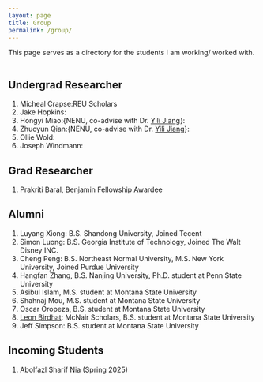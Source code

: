 ```yaml
---
layout: page
title: Group
permalink: /group/
---
```


This page serves as a directory for the students I am working/ worked with.

<hr style="clear:both;visibility: hidden;" />


## Undergrad Researcher

1. Micheal Crapse:REU Scholars
2. Jake Hopkins:
3. Hongyi Miao:{NENU, co-advise with Dr. [Yili Jiang](https://canlabgo.github.io/YiliJIANG/)}:  
4. Zhuoyun Qian:{NENU, co-advise with Dr. [Yili Jiang](https://canlabgo.github.io/YiliJIANG/)}:
5. Ollie Wold:
6. Joseph Windmann:
 

## Grad Researcher
1. Prakriti Baral, Benjamin Fellowship Awardee

## Alumni

1. Luyang Xiong: B.S. Shandong University, Joined Tecent
2. Simon Luong: B.S. Georgia Institute of Technology, Joined The Walt Disney INC.
3. Cheng Peng: B.S. Northeast Normal University, M.S. New York University, Joined Purdue University
4. Hangfan Zhang, B.S. Nanjing University, Ph.D. student at Penn State University
5. Asibul Islam, M.S. student at Montana State University
6. Shahnaj Mou, M.S. student at Montana State University
7. Oscar Oropeza, B.S. student at Montana State University
8. [Leon Birdhat](): McNair Scholars, B.S. student at Montana State University
9. Jeff Simpson: B.S. student at Montana State University
   
## Incoming Students
1. Abolfazl Sharif Nia (Spring 2025)
